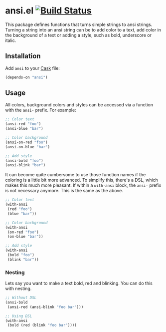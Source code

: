 # ansi.el [![Build Status](https://api.travis-ci.org/rejeep/ansi.el.png?branch=master)](http://travis-ci.org/rejeep/ansi.el)

This package defines functions that turns simple strings to ansi
strings. Turning a string into an ansi string can be to add color to a
text, add color in the background of a text or adding a style, such as
bold, underscore or italic.

## Installation

Add `ansi` to your [Cask](https://github.com/rejeep/cask.el) file:

```lisp
(depends-on "ansi")
```

## Usage

All colors, background colors and styles can be accessed via a
function with the `ansi-` prefix. For example:

```lisp
;; Color text
(ansi-red "foo")
(ansi-blue "bar")

;; Color background
(ansi-on-red "foo")
(ansi-on-blue "bar")

;; Add style
(ansi-bold "foo")
(ansi-blink "bar")
```

It can become quite cumbersome to use those function names if the
coloring is a little bit more advanced. To simplify this, there's a
DSL, which makes this much more pleasant. If within a `with-ansi`
block, the `ansi-` prefix is not necessary anymore. This is the same
as the above.

```lisp
;; Color text
(with-ansi
 (red "foo")
 (blue "bar"))

;; Color background
(with-ansi
 (on-red "foo")
 (on-blue "bar"))

;; Add style
(with-ansi
 (bold "foo")
 (blink "bar"))
```

### Nesting

Lets say you want to make a text bold, red and blinking. You can do
this with nesting.

```lisp
;; Without DSL
(ansi-bold
 (ansi-red (ansi-blink "foo bar")))

;; Using DSL
(with-ansi
 (bold (red (blink "foo bar"))))
```
